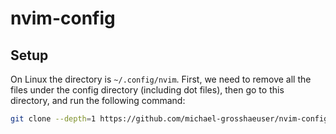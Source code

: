# nvim-config

## Setup

On Linux the directory is `~/.config/nvim`.
First, we need to remove all the files under the config directory (including dot files),
then go to this directory, and run the following command:

```bash
git clone --depth=1 https://github.com/michael-grosshaeuser/nvim-config.git .
```

